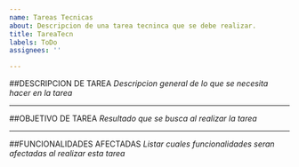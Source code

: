 ```yaml
---
name: Tareas Tecnicas
about: Descripcion de una tarea tecninca que se debe realizar.
title: TareaTecn
labels: ToDo
assignees: ''

---
```


##DESCRIPCION DE TAREA
*Descripcion general de lo que se necesita hacer en la tarea*

-------------------------------------------------------------------------------------------------------
##OBJETIVO DE TAREA
*Resultado que se busca al realizar la tarea*

-------------------------------------------------------------------------------------------------------
##FUNCIONALIDADES AFECTADAS
*Listar cuales funcionalidades seran afectadas al realizar esta tarea*
